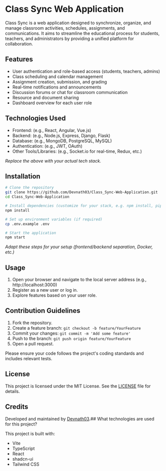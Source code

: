 # Class Sync Web Application

Class Sync is a web application designed to synchronize, organize, and manage classroom activities, schedules, assignments, and communications. It aims to streamline the educational process for students, teachers, and administrators by providing a unified platform for collaboration.

## Features

- User authentication and role-based access (students, teachers, admins)
- Class scheduling and calendar management
- Assignment creation, submission, and grading
- Real-time notifications and announcements
- Discussion forums or chat for classroom communication
- Resource and document sharing
- Dashboard overview for each user role

## Technologies Used

- Frontend: (e.g., React, Angular, Vue.js)
- Backend: (e.g., Node.js, Express, Django, Flask)
- Database: (e.g., MongoDB, PostgreSQL, MySQL)
- Authentication: (e.g., JWT, OAuth)
- Other Tools/Libraries: (e.g., Socket.io for real-time, Redux, etc.)

_Replace the above with your actual tech stack._

## Installation

```bash
# Clone the repository
git clone https://github.com/Devnath03/Class_Sync-Web-Application.git
cd Class_Sync-Web-Application

# Install dependencies (customize for your stack, e.g. npm install, pip install -r requirements.txt)
npm install

# Set up environment variables (if required)
cp .env.example .env

# Start the application
npm start
```

_Adapt these steps for your setup (frontend/backend separation, Docker, etc.)_

## Usage

1. Open your browser and navigate to the local server address (e.g., http://localhost:3000)
2. Register as a new user or log in.
3. Explore features based on your user role.

## Contribution Guidelines

1. Fork the repository.
2. Create a feature branch: `git checkout -b feature/YourFeature`
3. Commit your changes: `git commit -m 'Add some feature'`
4. Push to the branch: `git push origin feature/YourFeature`
5. Open a pull request.

Please ensure your code follows the project's coding standards and includes relevant tests.

## License

This project is licensed under the MIT License. See the [LICENSE](LICENSE) file for details.

## Credits

Developed and maintained by [Devnath03](https://github.com/Devnath03).## What technologies are used for this project?

This project is built with:

- Vite
- TypeScript
- React
- shadcn-ui
- Tailwind CSS


